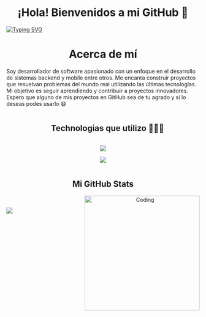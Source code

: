 <h1 align="center">¡Hola! Bienvenidos a mi GitHub 👋<img height="40"></h1>

<a href="https://git.io/typing-svg"><img src="https://readme-typing-svg.herokuapp.com?font=Fira+Code&size=21&pause=1000&color=AC2214&width=435&lines=Desarrollo+Backend;Desarrollo+Mobile;Analista+de+Sistemas;Pasi%C3%B3n+por+la+programaci%C3%B3n+;Listo+para+seguir+aprendiendo" alt="Typing SVG" /></a>

<div align="center">
    <h1>Acerca de mí</h1>
</div>
<p>Soy desarrollador de software apasionado con un enfoque en el desarrollo de sistemas backend y mobile entre otros. Me encanta construir proyectos que resuelvan problemas del mundo real utilizando las últimas tecnologías. Mi objetivo es seguir aprendiendo y contribuir a proyectos innovadores. Espero que alguno de mis proyectos en GitHub sea de tu agrado y si lo deseas podes usarlo 😄</p>


<div id="user-content-toc">
  <ul align="center">
    <summary><h2 style="display: inline-block">Technologias que utilizo 👨🏻‍💻</h2></summary>
  </ul>
</div>

<p align="center">
  <a href="https://skillicons.dev">
    <img src="https://skillicons.dev/icons?i=java,kotlin,nodejs,npm,git,css,vue,firebase,github,html,js,materialui" />
  </a>
</p>
<p align="center">
  <a href="https://skillicons.dev">
    <img src="https://skillicons.dev/icons?i=mongodb,mysql,androidstudio,bash,eclipse,gradle,discord,docker,figma,linux,postman,vscode" />
  </a>
</p>
<div align="center">
  <summary><h2 style="display: inline-block"> Mi GitHub Stats</h2></summary>
  <img align="right" alt="Coding" width="300" src="https://cdn.dribbble.com/users/1277312/screenshots/14733298/media/39b1045e593737587dd60e42c8422d1f.gif" >
  <br>
</div>


<p><img align="left" src="https://github-readme-stats.vercel.app/api/top-langs/?username=Franramponi&theme=vue-dark&show_icons=true&hide_border=true&layout=compact" /></p>

<!--
**Franramponi/Franramponi** is a ✨ _special_ ✨ repository because its `README.md` (this file) appears on your GitHub profile.

Here are some ideas to get you started:

- 🔭 I’m currently working on ...
- 🌱 I’m currently learning ...
- 👯 I’m looking to collaborate on ...
- 🤔 I’m looking for help with ...
- 💬 Ask me about ...
- 📫 How to reach me: ...
- 😄 Pronouns: ...
- ⚡ Fun fact: ...
-->
